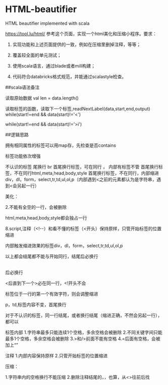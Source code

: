 # HTML-beautifier
HTML beautifier implemented with scala

https://tool.lu/html/
参考这个页面，实现一个html美化和压缩小程序。要求：

1. 实现功能和上述页面提供的一致，例如在压缩里删掉注释，等等；

2. 覆盖较全面的单元测试；

3. 使用scala语言，通过blade或者mill构建；

4. 代码符合databricks格式规范，并能通过scalastyle检查。

##scala语法备注

读取原始数据
val len = data.length()



读取标签的函数，读取下一个标签,readNextLabel(data,start,end,output)
while(start!=end && data(start)!='<')

while(start!=end && data(start)!='>i')



##逻辑思路

拥有相同属性的标签可以用map存，先检查是否contains

标签功能依次增强

不认识的标签
尾换行 br
首尾换行标签，可在同行</dt></h1-6></script></li> ， 内部有标签不管
首尾换行标签，不在同行html,meta,head,body,style
首尾换行标签，不在同行，内部缩进div，dl，form，select,tr,td,ul,ol,p（内部遇到<之前的元素都认为是字符串，遇到<会另起一行）


美化：

2.不能有全空的一行，会被删除

 html,meta,head,body,style都会独占一行


8.script,注释（<!--）和看不懂的标签（<开头）保持原样，只管开始标签的位置缩进


内部触发缩进效果的标签div，dl，form，select,tr,td,ul,ol,p

以上都会结尾都不能与开始同行，结尾后必换行



</dt></h1-6></script></li><br>后必换行

<后直到下一个>必在同一行，<!开头不会

标签位于一行的第一个有效字符，则会调整缩进


p，td,标签内容不变，首尾换行

对于不认识的标签，同一行结尾，或者换行结尾（缩进正确，不然会另起一行），都可以

标签内部
1.字符串最多只能连续1个空格，多余空格会被删除
2.不同关键字间只能最多1个空格，多余空格会被删除
3.>和/>前面不能有空格
4.=后面有空格，会被加上“”





注释
1.内部内容保持原样
2.只管开始标签的位置缩进

压缩：

1.字符串内的空格换行不能压缩
2.删除注释<!--开头 -->结尾的，<!-->，<!--->也算，从<>往前后找